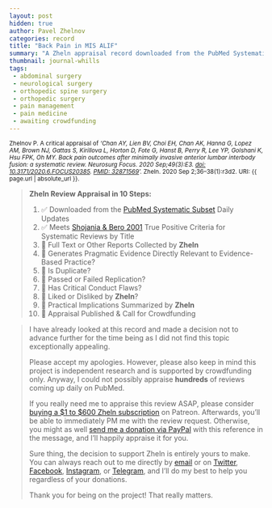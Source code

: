 ```yaml
---
layout: post
hidden: true
author: Pavel Zhelnov
categories: record
title: "Back Pain in MIS ALIF"
summary: "A Zheln appraisal record downloaded from the PubMed Systematic Subset daily updates."
thumbnail: journal-whills
tags:
 - abdominal surgery
 - neurological surgery
 - orthopedic spine surgery
 - orthopedic surgery
 - pain management
 - pain medicine
 - awaiting crowdfunding
---
```


<small id="citation">Zhelnov P. A critical appraisal of _‘Chan AY, Lien BV, Choi EH, Chan AK, Hanna G, Lopez AM, Brown NJ, Gattas S, Kirillova L, Horton D, Fote G, Hanst B, Perry R, Lee YP, Golshani K, Hsu FPK, Oh MY. Back pain outcomes after minimally invasive anterior lumbar interbody fusion: a systematic review. Neurosurg Focus. 2020 Sep;49(3):E3. [doi: 10.3171/2020.6.FOCUS20385](https://doi.org/10.3171/2020.6.FOCUS20385). [PMID: 32871569](https://pubmed.gov/32871569)’._ Zheln. 2020 Sep 2;36–38(1):r3d2. URI: {{ page.url | absolute_url }}.</small>

> **Zheln Review Appraisal in 10 Steps:**
>
> 1. ✅ Downloaded from the [PubMed Systematic Subset](https://github.com/p1m-ortho/qs-global-ortho-search-queries/blob/global-sr-query/README.md) Daily Updates
> 2. ✅ Meets [Shojania & Bero 2001](https://www.researchgate.net/publication/11820967_Taking_Advantage_of_the_Explosion_of_Systematic_Reviews_An_Efficient_MEDLINE_Search_Strategy) True Positive Criteria for Systematic Reviews by Title
> 3. 🔄 Full Text or Other Reports Collected by **Zheln**
> 4. 🔄 Generates Pragmatic Evidence Directly Relevant to Evidence-Based Practice?
> 5. 🔄 Is Duplicate?
> 6. 🔄 Passed or Failed Replication?
> 7. 🔄 Has Critical Conduct Flaws?
> 8. 🔄 Liked or Disliked by **Zheln**?
> 9. 🔄 Practical Implications Summarized by **Zheln**
> 10. 🔄 Appraisal Published & Call for Crowdfunding

> I have already looked at this record and made a decision not to advance further for the time being as I did not find this topic exceptionally appealing.
>
> Please accept my apologies. However, please also keep in mind this project is independent research and is supported by crowdfunding only. Anyway, I could not possibly appraise **hundreds** of reviews coming up daily on PubMed.
> 
> If you really need me to appraise this review ASAP, please consider [buying a $1 to $600 Zheln subscription](https://patreon.com/zheln) on Patreon. Afterwards, you’ll be able to immediately PM me with the review request. Otherwise, you might as well [send me a donation via PayPal](https://paypal.me/pjelnov) with this reference in the message, and I’ll happily appraise it for you.
> 
> Sure thing, the decision to support Zheln is entirely yours to make. You can always reach out to me directly by [email](mailto:pavel@zheln.com) or on [Twitter](https://twitter.com/drzhelnov), [Facebook](https://facebook.com/drzhelnov), [Instagram](https://instagram.com/igzheln), or [Telegram](https://t.me/drzhelnov), and I’ll do my best to help you regardless of your donations.
> 
> Thank you for being on the project! That really matters.
